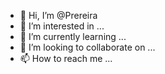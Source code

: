 - 👋 Hi, I’m @Prereira
- 👀 I’m interested in ...
- 🌱 I’m currently learning ...
- 💞️ I’m looking to collaborate on ...
- 📫 How to reach me ...

<!---
Prereira/Prereira is a ✨ special ✨ repository because its `README.md` (this file) appears on your GitHub profile.
You can click the Preview link to take a look at your changes.
--->
